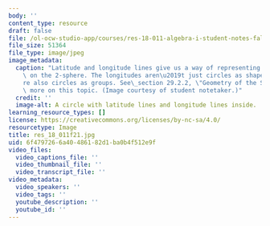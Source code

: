 ```yaml
---
body: ''
content_type: resource
draft: false
file: /ol-ocw-studio-app/courses/res-18-011-algebra-i-student-notes-fall-2021/res_18_011f21.jpg
file_size: 51364
file_type: image/jpeg
image_metadata:
  caption: "Latitude and longitude lines give us a way of representing our location\
    \ on the 2-sphere. The longitudes aren\u2019t just circles as shapes, they\u2019\
    re also circles as groups. See\_section 29.2.2, \"Geometry of the Sphere,\" for\
    \ more on this topic. (Image courtesy of student notetaker.)"
  credit: ''
  image-alt: A circle with latitude lines and longitude lines inside.
learning_resource_types: []
license: https://creativecommons.org/licenses/by-nc-sa/4.0/
resourcetype: Image
title: res_18_011f21.jpg
uid: 6f479726-6a40-4861-82d1-ba0b4f512e9f
video_files:
  video_captions_file: ''
  video_thumbnail_file: ''
  video_transcript_file: ''
video_metadata:
  video_speakers: ''
  video_tags: ''
  youtube_description: ''
  youtube_id: ''
---
```


